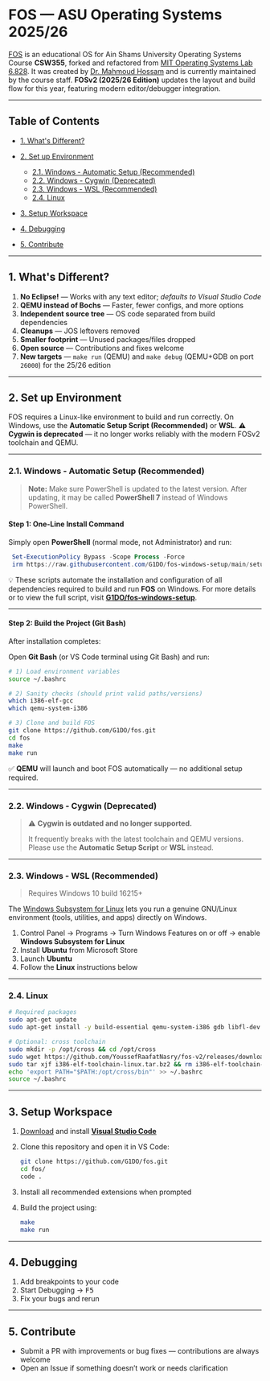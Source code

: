 # FOS — ASU Operating Systems 2025/26

[FOS][fos-v1] is an educational OS for Ain Shams University Operating Systems Course **CSW355**, forked and refactored from [MIT Operating Systems Lab 6.828][mit-6.828].
It was created by [Dr. Mahmoud Hossam][dr-m-h] and is currently maintained by the course staff.
**FOSv2 (2025/26 Edition)** updates the layout and build flow for this year, featuring modern editor/debugger integration.

[fos-v1]: https://github.com/mahossam/FOS-Ain-Shams-University-Educational-OS
[dr-m-h]: https://github.com/mahossam/
[mit-6.828]: http://ocw.mit.edu/courses/electrical-engineering-and-computer-science/6-828-operating-system-engineering-fall-2012/

---

## Table of Contents

* [1. What's Different?](#1-whats-different)
* [2. Set up Environment](#2-set-up-environment)

  * [2.1. Windows - Automatic Setup (Recommended)](#21-windows---automatic-setup-recommended)
  * [2.2. Windows - Cygwin (Deprecated)](#22-windows---cygwin-deprecated)
  * [2.3. Windows - WSL (Recommended)](#23-windows---wsl-alternative)
  * [2.4. Linux](#24-linux)
* [3. Setup Workspace](#3-setup-workspace)
* [4. Debugging](#4-debugging)
* [5. Contribute](#5-contribute)

---

## 1. What's Different?

1. **No Eclipse!** — Works with any text editor; *defaults to Visual Studio Code*
2. **QEMU instead of Bochs** — Faster, fewer configs, and more options
3. **Independent source tree** — OS code separated from build dependencies
4. **Cleanups** — JOS leftovers removed
5. **Smaller footprint** — Unused packages/files dropped
6. **Open source** — Contributions and fixes welcome
7. **New targets** — `make run` (QEMU) and `make debug` (QEMU+GDB on port `26000`) for the 25/26 edition

---

## 2. Set up Environment

FOS requires a Linux-like environment to build and run correctly.
On Windows, use the **Automatic Setup Script (Recommended)** or **WSL**.
⚠️ **Cygwin is deprecated** — it no longer works reliably with the modern FOSv2 toolchain and QEMU.

---

### 2.1. Windows - Automatic Setup (Recommended)

> **Note:** Make sure PowerShell is updated to the latest version. After updating, it may be called **PowerShell 7** instead of Windows PowerShell.

#### Step 1: One-Line Install Command

Simply open **PowerShell** (normal mode, not Administrator) and run:

```powershell
 Set-ExecutionPolicy Bypass -Scope Process -Force
 irm https://raw.githubusercontent.com/G1DO/fos-windows-setup/main/setup_fos_windows.ps1 | iex
```

💡 These scripts automate the installation and configuration of all dependencies required to build and run **FOS** on Windows.
For more details or to view the full script, visit [**G1DO/fos-windows-setup**](https://github.com/G1DO/fos-windows-setup).

---

#### Step 2: Build the Project (Git Bash)

After installation completes:

Open **Git Bash** (or VS Code terminal using Git Bash) and run:

```bash
# 1) Load environment variables
source ~/.bashrc

# 2) Sanity checks (should print valid paths/versions)
which i386-elf-gcc
which qemu-system-i386

# 3) Clone and build FOS
git clone https://github.com/G1DO/fos.git
cd fos
make
make run
```

✅ **QEMU** will launch and boot FOS automatically — no additional setup required.

---

### 2.2. Windows - Cygwin (Deprecated)

> ⚠️ **Cygwin is outdated and no longer supported.**
>
> It frequently breaks with the latest toolchain and QEMU versions.
> Please use the **Automatic Setup Script** or **WSL** instead.

---

### 2.3. Windows - WSL (Recommended)

> Requires Windows 10 build 16215+

The [Windows Subsystem for Linux][wsl] lets you run a genuine GNU/Linux environment (tools, utilities, and apps) directly on Windows.

1. Control Panel → Programs → Turn Windows Features on or off → enable **Windows Subsystem for Linux**
2. Install **Ubuntu** from Microsoft Store
3. Launch **Ubuntu**
4. Follow the **Linux** instructions below

[wsl]: https://docs.microsoft.com/en-us/windows/wsl/about

---

### 2.4. Linux

```bash
# Required packages
sudo apt-get update
sudo apt-get install -y build-essential qemu-system-i386 gdb libfl-dev

# Optional: cross toolchain
sudo mkdir -p /opt/cross && cd /opt/cross
sudo wget https://github.com/YoussefRaafatNasry/fos-v2/releases/download/toolchain/i386-elf-toolchain-linux.tar.bz2
sudo tar xjf i386-elf-toolchain-linux.tar.bz2 && rm i386-elf-toolchain-linux.tar.bz2
echo 'export PATH="$PATH:/opt/cross/bin"' >> ~/.bashrc
source ~/.bashrc
```

---

## 3. Setup Workspace

1. [Download][dl-vscode] and install [**Visual Studio Code**][vscode]

2. Clone this repository and open it in VS Code:

   ```bash
   git clone https://github.com/G1DO/fos.git
   cd fos/
   code .
   ```

3. Install all recommended extensions when prompted

4. Build the project using:

   ```bash
   make
   make run
   ```

[vscode]: https://code.visualstudio.com/
[dl-vscode]: https://code.visualstudio.com/

---

## 4. Debugging

1. Add breakpoints to your code
2. Start Debugging → <kbd>F5</kbd>
3. Fix your bugs and rerun

---

## 5. Contribute

* Submit a PR with improvements or bug fixes — contributions are always welcome
* Open an Issue if something doesn’t work or needs clarification

